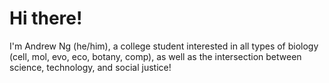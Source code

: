 # Hi there!

I'm Andrew Ng (he/him), a college student interested in all types of biology (cell, mol, evo, eco, botany, comp), as well as the intersection between science, technology, and social justice!
